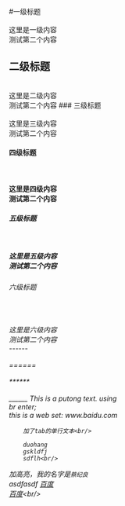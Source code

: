 #一级标题<br/>
<br/>
这里是一级内容<br/>
		测试第二个内容
## 二级标题<br/>
<br/>
这里是二级内容<br/>
		测试第二个内容
### 三级标题<br/>
<br/>
这里是三级内容<br/>
		测试第二个内容
<h4>四级标题<h4/><br/>
<br/>
这里是四级内容<br/>
		测试第二个内容
<h5>五级标题<h5/><br/>
<br/>
这里是五级内容<br/>
		测试第二个内容
<h6>六级标题<h6/><br/>
<br/>
这里是六级内容<br/>
		测试第二个内容
<br/>
------<br/>
<br/>
======<br/>
<br/>
******<br/>
<br/>
______
This is a putong text.
using <br/>
br enter;
<br>
this is a web set: www.baidu.com<br/>

		加了tab的单行文本<br/>

		duohang
		gskldfj
		sdflh<br/>
加高亮，我的名字是`蔡纪良`<br/>
asdfasdf 
[百度](http://www.baidu.com/)<br/>[百度](http://www.baidu.com/"这是百度")<br/>